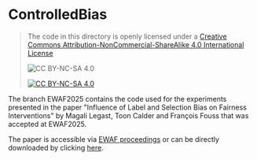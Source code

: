 # ControlledBias

> The code in this directory is openly licensed under a [Creative Commons Attribution-NonCommercial-ShareAlike 4.0 International License][cc-by-nc-sa]
> 
> ![CC BY-NC-SA 4.0][cc-by-nc-sa-shield]
> 
> [![CC BY-NC-SA 4.0][cc-by-nc-sa-image]][cc-by-nc-sa]

[cc-by-nc-sa]: http://creativecommons.org/licenses/by-nc-sa/4.0/
[cc-by-nc-sa-image]: https://licensebuttons.net/l/by-nc-sa/4.0/88x31.png
[cc-by-nc-sa-shield]: https://img.shields.io/badge/License-CC%20BY--NC--SA%204.0-lightgrey.svg

The branch EWAF2025 contains the code used for the experiments presented in the paper "Influence of Label and Selection Bias on Fairness Interventions" by Magali Legast, Toon Calder and François Fouss that was accepted at EWAF2025.

The paper is accessible via [EWAF proceedings](https://proceedings.mlr.press/v294/) or can be directly downloaded by clicking  [here](https://raw.githubusercontent.com/mlresearch/v294/main/assets/legast25a/legast25a.pdf).

